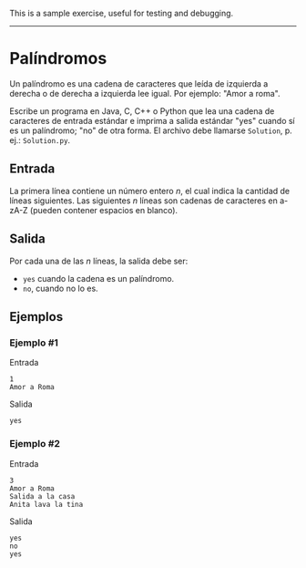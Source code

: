 This is a sample exercise, useful for testing and debugging.

---

# Palíndromos

Un palíndromo es una cadena de caracteres que leída de izquierda a derecha o de derecha a izquierda lee igual. Por ejemplo: "Amor a roma".

Escribe un programa en Java, C, C++ o Python que lea una cadena de caracteres de entrada estándar e imprima a salida estándar "yes" cuando sí es un palíndromo; "no" de otra forma. El archivo debe llamarse `Solution`, p. ej.: `Solution.py`.

## Entrada

La primera línea contiene un número entero _n_, el cual indica la cantidad de líneas siguientes. Las siguientes _n_ líneas son cadenas de caracteres en a-zA-Z (pueden contener espacios en blanco).

## Salida

Por cada una de las _n_ líneas, la salida debe ser:

- `yes` cuando la cadena es un palíndromo.
- `no`, cuando no lo es.

## Ejemplos

### Ejemplo #1

Entrada

```text
1
Amor a Roma
```

Salida

```text
yes
```

### Ejemplo #2

Entrada

```text
3
Amor a Roma
Salida a la casa
Anita lava la tina
```
Salida

```text
yes
no
yes
```

